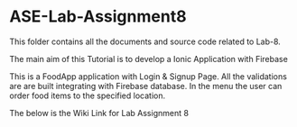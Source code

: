 # ASE-Lab-Assignment8



This folder contains all the documents and source code related to Lab-8.

The main aim of this Tutorial is to develop a Ionic Application with Firebase

This  is a FoodApp application with Login & Signup Page. All the validations are are built integrating with Firebase database. In the menu the user can order food items to the specified location.

The below is the Wiki Link for Lab Assignment 8
